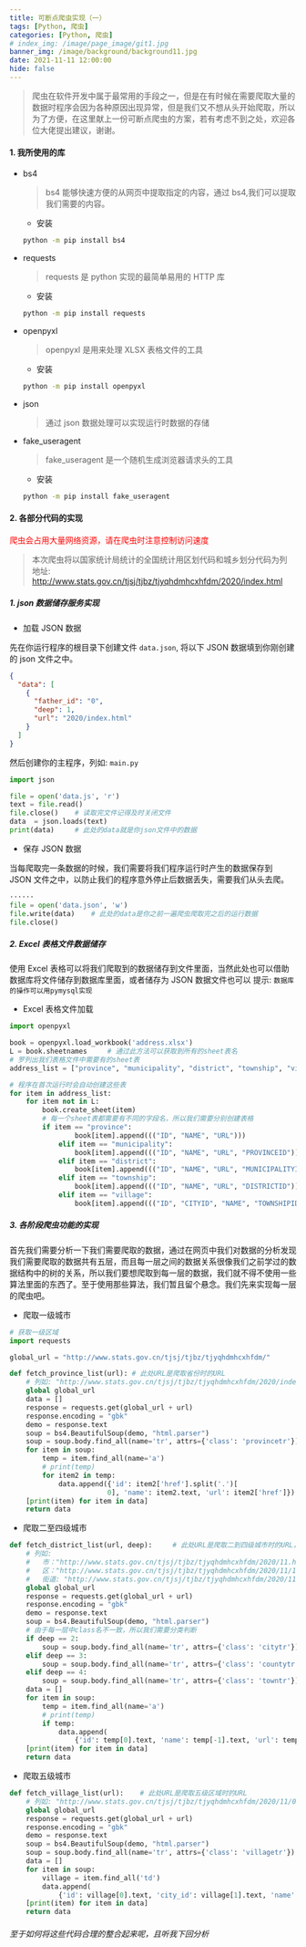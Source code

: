 ```yaml
---
title: 可断点爬虫实现（一）
tags: [Python, 爬虫]
categories: [Python, 爬虫]
# index_img: /image/page_image/git1.jpg
banner_img: /image/background/background11.jpg
date: 2021-11-11 12:00:00
hide: false
---
```


> 爬虫在软件开发中属于最常用的手段之一，但是在有时候在需要爬取大量的数据时程序会因为各种原因出现异常，但是我们又不想从头开始爬取，所以为了方便，在这里献上一份可断点爬虫的方案，若有考虑不到之处，欢迎各位大佬提出建议，谢谢。

#### 1. 我所使用的库

- bs4

  > bs4 能够快速方便的从网页中提取指定的内容，通过 bs4,我们可以提取我们需要的内容。

  - 安装

  ```bash
  python -m pip install bs4
  ```

- requests

  > requests 是 python 实现的最简单易用的 HTTP 库

  - 安装

  ```bash
  python -m pip install requests
  ```

- openpyxl

  > openpyxl 是用来处理 XLSX 表格文件的工具

  - 安装

  ```bash
  python -m pip install openpyxl
  ```

- json

  > 通过 json 数据处理可以实现运行时数据的存储

- fake_useragent
  > fake_useragent 是一个随机生成浏览器请求头的工具
  - 安装
  ```bash
  python -m pip install fake_useragent
  ```

#### 2. 各部分代码的实现

<p style="color: #FF0000">爬虫会占用大量网络资源，请在爬虫时注意控制访问速度</p>

> 本次爬虫将以国家统计局统计的全国统计用区划代码和城乡划分代码为列
> 地址: http://www.stats.gov.cn/tjsj/tjbz/tjyqhdmhcxhfdm/2020/index.html

##### 1. json 数据储存服务实现

- 加载 JSON 数据

先在你运行程序的根目录下创建文件 `data.json`, 将以下 JSON 数据填到你刚创建的 json 文件之中。

```json
{
  "data": [
    {
      "father_id": "0",
      "deep": 1,
      "url": "2020/index.html"
    }
  ]
}
```

然后创建你的主程序，列如: `main.py`

```python
import json

file = open('data.js', 'r')
text = file.read()
file.close()    # 读取完文件记得及时关闭文件
data  = json.loads(text)
print(data)     # 此处的data就是你json文件中的数据
```

- 保存 JSON 数据

当每爬取完一条数据的时候，我们需要将我们程序运行时产生的数据保存到 JSON 文件之中，以防止我们的程序意外停止后数据丢失，需要我们从头去爬。

```python
······
file = open('data.json', 'w')
file.write(data)    # 此处的data是你之前一遍爬虫爬取完之后的运行数据
file.close()
```

##### 2. Excel 表格文件数据储存

使用 Excel 表格可以将我们爬取到的数据储存到文件里面，当然此处也可以借助数据库将文件储存到数据库里面，或者储存为 JSON 数据文件也可以
提示: `数据库的操作可以用pymysql实现`

- Excel 表格文件加载

```python
import openpyxl

book = openpyxl.load_workbook('address.xlsx')
L = book.sheetnames     # 通过此方法可以获取到所有的sheet表名
# 罗列出我们表格文件中需要有的sheet表
address_list = ["province", "municipality", "district", "township", "village"]

# 程序在首次运行时会自动创建这些表
for item in address_list:
    for item not in L:
        book.create_sheet(item)
        # 每一个sheet表都需要有不同的字段名，所以我们需要分别创建表格
        if item == "province":
                book[item].append((("ID", "NAME", "URL")))
            elif item == "municipality":
                book[item].append((("ID", "NAME", "URL", "PROVINCEID")))
            elif item == "district":
                book[item].append((("ID", "NAME", "URL", "MUNICIPALITYID")))
            elif item == "township":
                book[item].append((("ID", "NAME", "URL", "DISTRICTID")))
            elif item == "village":
                book[item].append((("ID", "CITYID", "NAME", "TOWNSHIPID")))
```

##### 3. 各阶段爬虫功能的实现

首先我们需要分析一下我们需要爬取的数据，通过在网页中我们对数据的分析发现我们需要爬取的数据共有五层，而且每一层之间的数据关系很像我们之前学过的数据结构中的树的关系，所以我们要想爬取到每一层的数据，我们就不得不使用一些算法里面的东西了。至于使用那些算法，我们暂且留个悬念。我们先来实现每一层的爬虫吧。

- 爬取一级城市

```python
# 获取一级区域
import requests

global_url = "http://www.stats.gov.cn/tjsj/tjbz/tjyqhdmhcxhfdm/"

def fetch_province_list(url): # 此处URL是爬取省份时的URL
    # 列如: "http://www.stats.gov.cn/tjsj/tjbz/tjyqhdmhcxhfdm/2020/index.html"
    global global_url
    data = []
    response = requests.get(global_url + url)
    response.encoding = "gbk"
    demo = response.text
    soup = bs4.BeautifulSoup(demo, "html.parser")
    soup = soup.body.find_all(name='tr', attrs={'class': 'provincetr'})
    for item in soup:
        temp = item.find_all(name='a')
        # print(temp)
        for item2 in temp:
            data.append({'id': item2['href'].split('.')[
                        0], 'name': item2.text, 'url': item2['href']})
    [print(item) for item in data]
    return data
```

- 爬取二至四级城市

```python
def fetch_district_list(url, deep):     # 此处URL是爬取二到四级城市时的URL， deep是当前爬取的那一级
    # 列如:
    #   市："http://www.stats.gov.cn/tjsj/tjbz/tjyqhdmhcxhfdm/2020/11.html"
    #   区："http://www.stats.gov.cn/tjsj/tjbz/tjyqhdmhcxhfdm/2020/11/1101.html"
    #   街道: "http://www.stats.gov.cn/tjsj/tjbz/tjyqhdmhcxhfdm/2020/11/01/110101.html"
    global global_url
    response = requests.get(global_url + url)
    response.encoding = "gbk"
    demo = response.text
    soup = bs4.BeautifulSoup(demo, "html.parser")
    # 由于每一层中class名不一致，所以我们需要分类判断
    if deep == 2:
        soup = soup.body.find_all(name='tr', attrs={'class': 'citytr'})
    elif deep == 3:
        soup = soup.body.find_all(name='tr', attrs={'class': 'countytr'})
    elif deep == 4:
        soup = soup.body.find_all(name='tr', attrs={'class': 'towntr'})
    data = []
    for item in soup:
        temp = item.find_all(name='a')
        # print(temp)
        if temp:
            data.append(
                {'id': temp[0].text, 'name': temp[-1].text, 'url': temp[-1]['href']})
    [print(item) for item in data]
    return data
```

- 爬取五级城市

```python
def fetch_village_list(url):    # 此处URL是爬取五级区域时的URL
    # 列如: "http://www.stats.gov.cn/tjsj/tjbz/tjyqhdmhcxhfdm/2020/11/01/01/110101001.html"
    global global_url
    response = requests.get(global_url + url)
    response.encoding = "gbk"
    demo = response.text
    soup = bs4.BeautifulSoup(demo, "html.parser")
    soup = soup.body.find_all(name='tr', attrs={'class': 'villagetr'})
    data = []
    for item in soup:
        village = item.find_all('td')
        data.append(
            {'id': village[0].text, 'city_id': village[1].text, 'name': village[-1].text})
    [print(item) for item in data]
    return data
```

###### 至于如何将这些代码合理的整合起来呢，且听我下回分析
